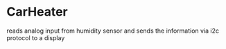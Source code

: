 # CarHeater
reads analog input from humidity sensor and sends the information via i2c protocol to a display
